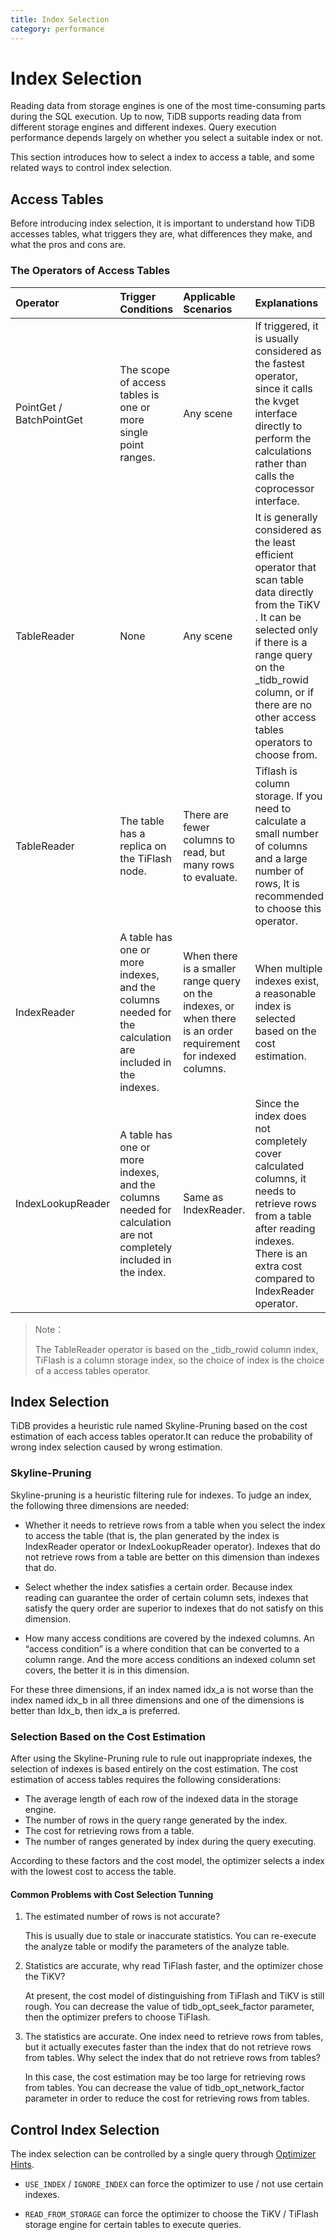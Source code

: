 ```yaml
---
title: Index Selection
category: performance
---
```


# Index Selection

Reading data from storage engines is one of the most time-consuming parts during the SQL execution. Up to now, TiDB supports reading data from different storage engines and different indexes. Query execution performance depends largely on whether you select a suitable index or not.

This section introduces how to select a index to access a table, and some related ways to control index selection.

## Access Tables

Before introducing index selection, it is important to understand how TiDB accesses tables, what triggers they are, what differences they make, and what the pros and cons are.

### The Operators of Access Tables

| Operator | Trigger Conditions | Applicable Scenarios | Explanations |
| :------- | :------- | :------- | :---- |
| PointGet / BatchPointGet | The scope of access tables is one or more single point ranges. | Any scene | If triggered, it is usually considered as the fastest operator, since it calls the kvget interface directly to perform the calculations rather than calls the coprocessor interface.  |
| TableReader | None | Any scene | It is generally considered as the least efficient operator that scan table data directly from the TiKV . It can be selected only if there is a range query on the _tidb_rowid column, or if there are no other access tables operators to choose from. |
| TableReader | The table has a replica on the TiFlash node. | There are fewer columns to read, but many rows to evaluate.  | Tiflash is column storage. If you need to calculate a small number of columns and a large number of rows, It is recommended to choose this operator. |
| IndexReader | A table has one or more indexes, and the columns needed for the calculation are included in the indexes. | When there is a smaller range query on the indexes, or when there is an order requirement for indexed columns. | When multiple indexes exist, a reasonable index is selected based on the cost estimation. |
| IndexLookupReader | A table has one or more indexes, and the columns needed for calculation are not completely included in the index. | Same as IndexReader. |  Since the index does not completely cover calculated columns, it needs to retrieve rows from a table after reading indexes. There is an extra cost compared to IndexReader operator. |

> Note：
> 
> The TableReader operator is based on the _tidb_rowid column index, TiFlash is a column storage index, so the choice of index is the choice of a access tables operator.

## Index Selection

TiDB provides a heuristic rule named Skyline-Pruning based on the cost estimation of each access tables operator.It can reduce the probability of wrong index selection caused by wrong estimation.

### Skyline-Pruning

Skyline-pruning is a heuristic filtering rule for indexes. To judge an index, the following three dimensions are needed:

- Whether it needs to retrieve rows from a table when you select the index to access the table (that is, the plan generated by the index is IndexReader operator or IndexLookupReader operator). Indexes that do not retrieve rows from a table are better on this dimension than indexes that do.

- Select whether the index satisfies a certain order. Because index reading can guarantee the order of certain column sets, indexes that satisfy the query order are superior to indexes that do not satisfy on this dimension.

- How many access conditions are covered by the indexed columns. An “access condition” is a where condition that can be converted to a column range. And the more access conditions an indexed column set covers, the better it is in this dimension.

For these three dimensions, if an index named idx_a is not worse than the index named idx_b in all three dimensions and one of the dimensions is better than Idx_b, then idx_a is preferred.

### Selection Based on the Cost Estimation

After using the Skyline-Pruning rule to rule out inappropriate indexes, the selection of indexes is based entirely on the cost estimation. The cost estimation of access tables requires the following considerations:

- The average length of each row of the indexed data in the storage engine.
- The number of rows in the query range generated by the index.
- The cost for retrieving rows from a table.
- The number of ranges generated by index during the query executing.

According to these factors and the cost model, the optimizer selects a index with the lowest cost to access the table.

#### Common Problems with Cost Selection Tunning

1. The estimated number of rows is not accurate?

    This is usually due to stale or inaccurate statistics. You can re-execute the analyze table or modify the parameters of the analyze table.

2. Statistics are accurate, why read TiFlash faster, and the optimizer chose the TiKV?

    At present, the cost model of distinguishing from TiFlash and TiKV is still rough. You can decrease the value of tidb_opt_seek_factor parameter, then the optimizer prefers to choose TiFlash.
    
3. The statistics are accurate. One index need to retrieve rows from tables, but it actually executes faster than the index that do not  retrieve rows from tables. Why select the index  that do not  retrieve rows from tables?

    In this case, the cost estimation may be too large for retrieving rows from tables. You can decrease the value of tidb_opt_network_factor parameter in order to reduce the cost for retrieving rows from tables.

## Control Index Selection

The index selection can be controlled by a single query through [Optimizer Hints](/optimizer-hints.md).

- `USE_INDEX` / `IGNORE_INDEX` can force the optimizer to use / not use certain indexes.

- `READ_FROM_STORAGE` can force the optimizer to choose the  TiKV / TiFlash storage engine for certain tables to execute queries.
